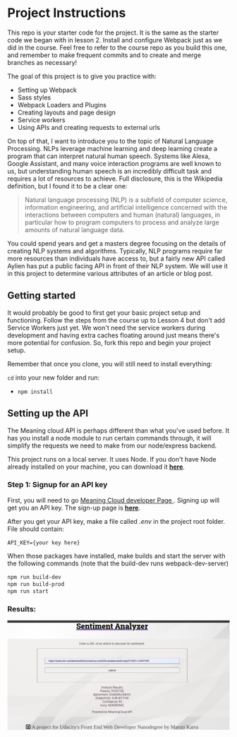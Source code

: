 # Project Instructions

This repo is your starter code for the project. It is the same as the starter code we began with in lesson 2. Install and configure Webpack just as we did in the course. Feel free to refer to the course repo as you build this one, and remember to make frequent commits and to create and merge branches as necessary!

The goal of this project is to give you practice with:
- Setting up Webpack
- Sass styles
- Webpack Loaders and Plugins
- Creating layouts and page design
- Service workers
- Using APIs and creating requests to external urls

On top of that, I want to introduce you to the topic of Natural Language Processing. NLPs leverage machine learning and deep learning create a program that can interpret natural human speech. Systems like Alexa, Google Assistant, and many voice interaction programs are well known to us, but understanding human speech is an incredibly difficult task and requires a lot of resources to achieve. Full disclosure, this is the Wikipedia definition, but I found it to be a clear one:

> Natural language processing (NLP) is a subfield of computer science, information engineering, and artificial intelligence
concerned with the interactions between computers and human (natural) languages, in particular how to program computers to
process and analyze large amounts of natural language data.

You could spend years and get a masters degree focusing on the details of creating NLP systems and algorithms. Typically, NLP programs require far more resources than individuals have access to, but a fairly new API called Aylien has put a public facing API in front of their NLP system. We will use it in this project to determine various attributes of an article or blog post.

## Getting started

It would probably be good to first get your basic project setup and functioning. Follow the steps from the course up to Lesson 4 but don't add Service Workers just yet. We won't need the service workers during development and having extra caches floating around just means there's more potential for confusion. So, fork this repo and begin your project setup.

Remember that once you clone, you will still need to install everything:

`cd` into your new folder and run:
- `npm install`

## Setting up the API

The  Meaning cloud API is perhaps different than what you've used before. It has you install a node module to run certain commands through, it will simplify the requests we need to make from our node/express backend.

This project runs on a local server. It uses Node. If you don't have Node already installed on your machine, you can download it [**here**](https://nodejs.org/en/download/).

### Step 1: Signup for an API key
First, you will need to go [Meaning Cloud developer Page ](https://www.meaningcloud.com/developer/login). Signing up will get you an API key. The sign-up page is [**here**](https://www.meaningcloud.com/developer/create-account).

After you get your API key, make a file called *.env* in the project root folder. File should contain:

```
API_KEY={your key here}
```

When those packages have installed, make builds and start the server with the following commands (note that the build-dev runs webpack-dev-server)

```
npm run build-dev
npm run build-prod
npm run start
```

### Results:

![Screenshots](https://github.com/sravanthiganti/project-evaluate-news-nlp/blob/main/results/Sentiment-Analyser.png)


